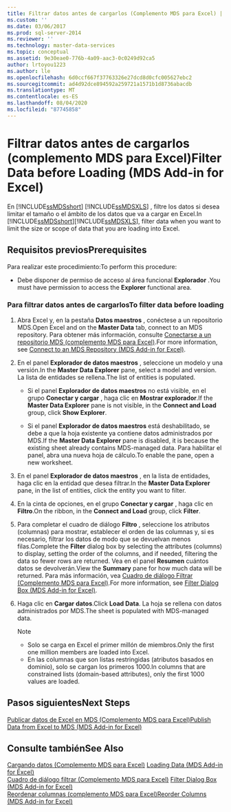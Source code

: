 ```yaml
---
title: Filtrar datos antes de cargarlos (Complemento MDS para Excel) | Microsoft Docs
ms.custom: ''
ms.date: 03/06/2017
ms.prod: sql-server-2014
ms.reviewer: ''
ms.technology: master-data-services
ms.topic: conceptual
ms.assetid: 9e30eae0-776b-4a09-aac3-0c0249d92ca5
author: lrtoyou1223
ms.author: lle
ms.openlocfilehash: 6d0ccf667f37763326e27dcd8d0cfc005627ebc2
ms.sourcegitcommit: ad4d92dce894592a259721a1571b1d8736abacdb
ms.translationtype: MT
ms.contentlocale: es-ES
ms.lasthandoff: 08/04/2020
ms.locfileid: "87745858"
---
```

# <a name="filter-data-before-loading-mds-add-in-for-excel"></a><span data-ttu-id="caa38-102">Filtrar datos antes de cargarlos (complemento MDS para Excel)</span><span class="sxs-lookup"><span data-stu-id="caa38-102">Filter Data before Loading (MDS Add-in for Excel)</span></span>
  <span data-ttu-id="caa38-103">En [!INCLUDE[ssMDSshort](../../includes/ssmdsshort-md.md)] [!INCLUDE[ssMDSXLS](../../includes/ssmdsxls-md.md)] , filtre los datos si desea limitar el tamaño o el ámbito de los datos que va a cargar en Excel.</span><span class="sxs-lookup"><span data-stu-id="caa38-103">In [!INCLUDE[ssMDSshort](../../includes/ssmdsshort-md.md)][!INCLUDE[ssMDSXLS](../../includes/ssmdsxls-md.md)], filter data when you want to limit the size or scope of data that you are loading into Excel.</span></span>  
  
## <a name="prerequisites"></a><span data-ttu-id="caa38-104">Requisitos previos</span><span class="sxs-lookup"><span data-stu-id="caa38-104">Prerequisites</span></span>  
 <span data-ttu-id="caa38-105">Para realizar este procedimiento:</span><span class="sxs-lookup"><span data-stu-id="caa38-105">To perform this procedure:</span></span>  
  
-   <span data-ttu-id="caa38-106">Debe disponer de permiso de acceso al área funcional **Explorador** .</span><span class="sxs-lookup"><span data-stu-id="caa38-106">You must have permission to access the **Explorer** functional area.</span></span>  
  
### <a name="to-filter-data-before-loading"></a><span data-ttu-id="caa38-107">Para filtrar datos antes de cargarlos</span><span class="sxs-lookup"><span data-stu-id="caa38-107">To filter data before loading</span></span>  
  
1.  <span data-ttu-id="caa38-108">Abra Excel y, en la pestaña **Datos maestros** , conéctese a un repositorio MDS.</span><span class="sxs-lookup"><span data-stu-id="caa38-108">Open Excel and on the **Master Data** tab, connect to an MDS repository.</span></span> <span data-ttu-id="caa38-109">Para obtener más información, consulte [Conectarse a un repositorio MDS &#40;complemento MDS para Excel&#41;](connect-to-an-mds-repository-mds-add-in-for-excel.md).</span><span class="sxs-lookup"><span data-stu-id="caa38-109">For more information, see [Connect to an MDS Repository &#40;MDS Add-in for Excel&#41;](connect-to-an-mds-repository-mds-add-in-for-excel.md).</span></span>  
  
2.  <span data-ttu-id="caa38-110">En el panel **Explorador de datos maestros** , seleccione un modelo y una versión.</span><span class="sxs-lookup"><span data-stu-id="caa38-110">In the **Master Data Explorer** pane, select a model and version.</span></span> <span data-ttu-id="caa38-111">La lista de entidades se rellena.</span><span class="sxs-lookup"><span data-stu-id="caa38-111">The list of entities is populated.</span></span>  
  
    -   <span data-ttu-id="caa38-112">Si el panel **Explorador de datos maestros** no está visible, en el grupo **Conectar y cargar** , haga clic en **Mostrar explorador**.</span><span class="sxs-lookup"><span data-stu-id="caa38-112">If the **Master Data Explorer** pane is not visible, in the **Connect and Load** group, click **Show Explorer**.</span></span>  
  
    -   <span data-ttu-id="caa38-113">Si el panel **Explorador de datos maestros** está deshabilitado, se debe a que la hoja existente ya contiene datos administrados por MDS.</span><span class="sxs-lookup"><span data-stu-id="caa38-113">If the **Master Data Explorer** pane is disabled, it is because the existing sheet already contains MDS-managed data.</span></span> <span data-ttu-id="caa38-114">Para habilitar el panel, abra una nueva hoja de cálculo.</span><span class="sxs-lookup"><span data-stu-id="caa38-114">To enable the pane, open a new worksheet.</span></span>  
  
3.  <span data-ttu-id="caa38-115">En el panel **Explorador de datos maestros** , en la lista de entidades, haga clic en la entidad que desea filtrar.</span><span class="sxs-lookup"><span data-stu-id="caa38-115">In the **Master Data Explorer** pane, in the list of entities, click the entity you want to filter.</span></span>  
  
4.  <span data-ttu-id="caa38-116">En la cinta de opciones, en el grupo **Conectar y cargar** , haga clic en **Filtro**.</span><span class="sxs-lookup"><span data-stu-id="caa38-116">On the ribbon, in the **Connect and Load** group, click **Filter**.</span></span>  
  
5.  <span data-ttu-id="caa38-117">Para completar el cuadro de diálogo **Filtro** , seleccione los atributos (columnas) para mostrar, establecer el orden de las columnas y, si es necesario, filtrar los datos de modo que se devuelvan menos filas.</span><span class="sxs-lookup"><span data-stu-id="caa38-117">Complete the **Filter** dialog box by selecting the attributes (columns) to display, setting the order of the columns, and if needed, filtering the data so fewer rows are returned.</span></span> <span data-ttu-id="caa38-118">Vea en el panel **Resumen** cuántos datos se devolverán.</span><span class="sxs-lookup"><span data-stu-id="caa38-118">View the **Summary** pane for how much data will be returned.</span></span> <span data-ttu-id="caa38-119">Para más información, vea [Cuadro de diálogo Filtrar &#40;Complemento MDS para Excel&#41;](filter-dialog-box-mds-add-in-for-excel.md).</span><span class="sxs-lookup"><span data-stu-id="caa38-119">For more information, see [Filter Dialog Box &#40;MDS Add-in for Excel&#41;](filter-dialog-box-mds-add-in-for-excel.md).</span></span>  
  
6.  <span data-ttu-id="caa38-120">Haga clic en **Cargar datos**.</span><span class="sxs-lookup"><span data-stu-id="caa38-120">Click **Load Data**.</span></span> <span data-ttu-id="caa38-121">La hoja se rellena con datos administrados por MDS.</span><span class="sxs-lookup"><span data-stu-id="caa38-121">The sheet is populated with MDS-managed data.</span></span>  
  
    > [!NOTE]  
    >  -   <span data-ttu-id="caa38-122">Solo se carga en Excel el primer millón de miembros.</span><span class="sxs-lookup"><span data-stu-id="caa38-122">Only the first one million members are loaded into Excel.</span></span>  
    > -   <span data-ttu-id="caa38-123">En las columnas que son listas restringidas (atributos basados en dominio), solo se cargan los primeros 1000.</span><span class="sxs-lookup"><span data-stu-id="caa38-123">In columns that are constrained lists (domain-based attributes), only the first 1000 values are loaded.</span></span>  
  
## <a name="next-steps"></a><span data-ttu-id="caa38-124">Pasos siguientes</span><span class="sxs-lookup"><span data-stu-id="caa38-124">Next Steps</span></span>  
 [<span data-ttu-id="caa38-125">Publicar datos de Excel en MDS &#40;Complemento MDS para Excel&#41;</span><span class="sxs-lookup"><span data-stu-id="caa38-125">Publish Data from Excel to MDS &#40;MDS Add-in for Excel&#41;</span></span>](import-data-from-excel-to-master-data-services-mds-add-in-for-excel.md)  
  
## <a name="see-also"></a><span data-ttu-id="caa38-126">Consulte también</span><span class="sxs-lookup"><span data-stu-id="caa38-126">See Also</span></span>  
 <span data-ttu-id="caa38-127">[Cargando datos &#40;Complemento MDS para Excel&#41;](overview-exporting-data-to-excel-mds-add-in-for-excel.md) </span><span class="sxs-lookup"><span data-stu-id="caa38-127">[Loading Data &#40;MDS Add-in for Excel&#41;](overview-exporting-data-to-excel-mds-add-in-for-excel.md) </span></span>  
 <span data-ttu-id="caa38-128">[Cuadro de diálogo filtrar &#40;Complemento MDS para Excel&#41;](filter-dialog-box-mds-add-in-for-excel.md) </span><span class="sxs-lookup"><span data-stu-id="caa38-128">[Filter Dialog Box &#40;MDS Add-in for Excel&#41;](filter-dialog-box-mds-add-in-for-excel.md) </span></span>  
 [<span data-ttu-id="caa38-129">Reordenar columnas &#40;complemento MDS para Excel&#41;</span><span class="sxs-lookup"><span data-stu-id="caa38-129">Reorder Columns &#40;MDS Add-in for Excel&#41;</span></span>](reorder-columns-mds-add-in-for-excel.md)  
  
  
